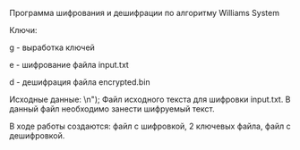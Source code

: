 Программа шифрования и дешифрации по алгоритму Williams System 

Ключи:

g - выработка ключей

e - шифрование файла input.txt

d - дешифрация файла encrypted.bin

Исходные данные: \n"); 
Файл исходного текста для шифровки input.txt. В данный файл необходимо занести шифруемый текст.

В ходе работы создаются: файл с шифровкой, 2 ключевых файла, файл с дешифровкой.
